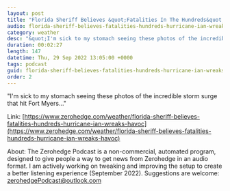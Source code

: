```yaml
---
layout: post
title: "Florida Sheriff Believes &quot;Fatalities In The Hundreds&quot; As Hurricane Ian Wreaks Havoc  "
audio: florida-sheriff-believes-fatalities-hundreds-hurricane-ian-wreaks-havoc-0
category: weather
desc: "&quot;I'm sick to my stomach seeing these photos of the incredible storm surge that hit Fort Myers...&quot; "
duration: 00:02:27
length: 147
datetime: Thu, 29 Sep 2022 13:05:00 +0000
tags: podcast
guid: florida-sheriff-believes-fatalities-hundreds-hurricane-ian-wreaks-havoc-0
order: 2
---
```

&quot;I'm sick to my stomach seeing these photos of the incredible storm surge that hit Fort Myers...&quot; 

Link: [https://www.zerohedge.com/weather/florida-sheriff-believes-fatalities-hundreds-hurricane-ian-wreaks-havoc](https://www.zerohedge.com/weather/florida-sheriff-believes-fatalities-hundreds-hurricane-ian-wreaks-havoc)

About: The Zerohedge Podcast is a non-commercial, automated program, designed to give people a way to get news from Zerohedge in an audio format.  I am actively working on tweaking and improving the setup to create a better listening experience (September 2022).  Suggestions are welcome: [zerohedgePodcast@outlook.com](mailto:zerohedgePodcast@outlook.com)